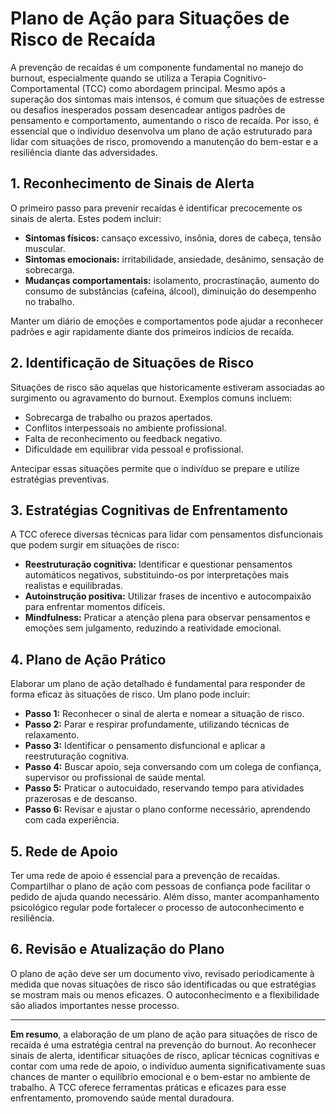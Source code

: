 # Plano de Ação para Situações de Risco de Recaída

A prevenção de recaídas é um componente fundamental no manejo do burnout, especialmente quando se utiliza a Terapia Cognitivo-Comportamental (TCC) como abordagem principal. Mesmo após a superação dos sintomas mais intensos, é comum que situações de estresse ou desafios inesperados possam desencadear antigos padrões de pensamento e comportamento, aumentando o risco de recaída. Por isso, é essencial que o indivíduo desenvolva um plano de ação estruturado para lidar com situações de risco, promovendo a manutenção do bem-estar e a resiliência diante das adversidades.

## 1. Reconhecimento de Sinais de Alerta

O primeiro passo para prevenir recaídas é identificar precocemente os sinais de alerta. Estes podem incluir:

- **Sintomas físicos:** cansaço excessivo, insônia, dores de cabeça, tensão muscular.
- **Sintomas emocionais:** irritabilidade, ansiedade, desânimo, sensação de sobrecarga.
- **Mudanças comportamentais:** isolamento, procrastinação, aumento do consumo de substâncias (cafeína, álcool), diminuição do desempenho no trabalho.

Manter um diário de emoções e comportamentos pode ajudar a reconhecer padrões e agir rapidamente diante dos primeiros indícios de recaída.

## 2. Identificação de Situações de Risco

Situações de risco são aquelas que historicamente estiveram associadas ao surgimento ou agravamento do burnout. Exemplos comuns incluem:

- Sobrecarga de trabalho ou prazos apertados.
- Conflitos interpessoais no ambiente profissional.
- Falta de reconhecimento ou feedback negativo.
- Dificuldade em equilibrar vida pessoal e profissional.

Antecipar essas situações permite que o indivíduo se prepare e utilize estratégias preventivas.

## 3. Estratégias Cognitivas de Enfrentamento

A TCC oferece diversas técnicas para lidar com pensamentos disfuncionais que podem surgir em situações de risco:

- **Reestruturação cognitiva:** Identificar e questionar pensamentos automáticos negativos, substituindo-os por interpretações mais realistas e equilibradas.
- **Autoinstrução positiva:** Utilizar frases de incentivo e autocompaixão para enfrentar momentos difíceis.
- **Mindfulness:** Praticar a atenção plena para observar pensamentos e emoções sem julgamento, reduzindo a reatividade emocional.

## 4. Plano de Ação Prático

Elaborar um plano de ação detalhado é fundamental para responder de forma eficaz às situações de risco. Um plano pode incluir:

- **Passo 1:** Reconhecer o sinal de alerta e nomear a situação de risco.
- **Passo 2:** Parar e respirar profundamente, utilizando técnicas de relaxamento.
- **Passo 3:** Identificar o pensamento disfuncional e aplicar a reestruturação cognitiva.
- **Passo 4:** Buscar apoio, seja conversando com um colega de confiança, supervisor ou profissional de saúde mental.
- **Passo 5:** Praticar o autocuidado, reservando tempo para atividades prazerosas e de descanso.
- **Passo 6:** Revisar e ajustar o plano conforme necessário, aprendendo com cada experiência.

## 5. Rede de Apoio

Ter uma rede de apoio é essencial para a prevenção de recaídas. Compartilhar o plano de ação com pessoas de confiança pode facilitar o pedido de ajuda quando necessário. Além disso, manter acompanhamento psicológico regular pode fortalecer o processo de autoconhecimento e resiliência.

## 6. Revisão e Atualização do Plano

O plano de ação deve ser um documento vivo, revisado periodicamente à medida que novas situações de risco são identificadas ou que estratégias se mostram mais ou menos eficazes. O autoconhecimento e a flexibilidade são aliados importantes nesse processo.

---

**Em resumo**, a elaboração de um plano de ação para situações de risco de recaída é uma estratégia central na prevenção do burnout. Ao reconhecer sinais de alerta, identificar situações de risco, aplicar técnicas cognitivas e contar com uma rede de apoio, o indivíduo aumenta significativamente suas chances de manter o equilíbrio emocional e o bem-estar no ambiente de trabalho. A TCC oferece ferramentas práticas e eficazes para esse enfrentamento, promovendo saúde mental duradoura.